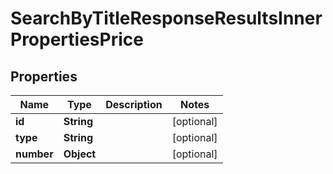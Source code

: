 

# SearchByTitleResponseResultsInnerPropertiesPrice


## Properties

| Name | Type | Description | Notes |
|------------ | ------------- | ------------- | -------------|
|**id** | **String** |  |  [optional] |
|**type** | **String** |  |  [optional] |
|**number** | **Object** |  |  [optional] |



